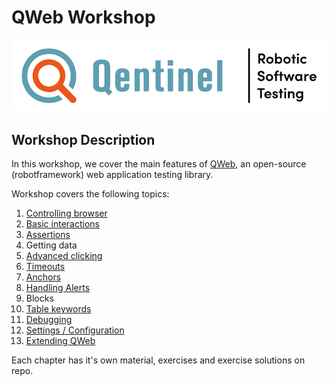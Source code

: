 # QWeb Workshop
![alt text][logo]


## Workshop Description
In this workshop, we cover the main features of [QWeb](https://github.com/qentinelqi/qweb_test), an open-source (robotframework) web application testing library.

Workshop covers the following topics:

1. [Controlling browser](./01/browser.adoc)
2. [Basic interactions](./02/basic_interaction.adoc)
3. [Assertions](.03/assertions.adoc)
4. Getting data
5. [Advanced clicking](./05/clicking_advanced.adoc)
6. [Timeouts](./06/timeouts.adoc)
7. [Anchors](./07/anchors.adoc)
8. [Handling Alerts](./08/alerts.adoc)
9. Blocks
10. [Table keywords](./10/tables.adoc)
11. [Debugging](./11/debugging.adoc)
12. [Settings / Configuration](./12/setconfig.adoc)
13. [Extending QWeb](./13/extending_qweb.adoc)

Each chapter has it's own material, exercises and exercise solutions on repo.



[logo]: images/Qentinel_logo_main_slogan_CMYK_small.png
